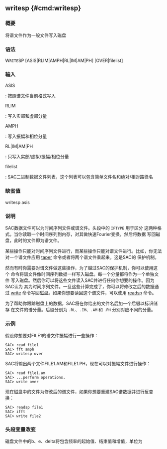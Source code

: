 ## writesp {#cmd:writesp}

### 概要

将谱文件作为一般文件写入磁盘

### 语法

W`RITE`SP \[ASIS|RLIM|AMPH|RL|IM|AM|PH\] \[OVER|filelist\]

### 输入

ASIS

:   按照谱文件当前格式写入

RLIM

:   写入实部和虚部分量

AMPH

:   写入振幅和相位分量

RL|IM|AM|PH

:   只写入实部/虚拟/振幅/相位分量

filelist

:   SAC二进制数据文件列表，这个列表可以包含简单文件名和绝对/相对路径名

### 缺省值

writesp asis

### 说明

SAC数据文件可以为时间序列文件或谱文件。头段中的 `IFTYPE` 用于区分
这两种格式。当你读取一个时间序列到内存，对其做快速Fourier变换，然后将数据
写回磁盘，此时的文件即为谱文件。

某些操作只能对时间序列文件进行，而某些操作只能对谱文件进行。比如，你无法
对一个谱文件应用 [taper](/commands/taper.html)
命令或者将两个谱文件乘起来。这是SAC的 保护机制。

然而有时你需要对谱文件做这些操作，为了越过SAC的保护机制，你可以使用这个
命令将谱文件像时间序列数据一样写入磁盘。每一个分量都将作为一个单独文件
写入磁盘。然后你可以将这些文件读入SAC并进行任何你想要的操作。因为SAC认为
其为时间序列文件。一旦这些计算完成了，你可以将修改之后的数据通过
[write](/commands/write.html)
命令写回磁盘。如果你想要读回这个谱文件，可以使用
[readsp](/commands/readsp.html) 命令。

为了帮助你跟踪磁盘上的数据，SAC将在你给出的文件名后加一个后缀以标识储存
在文件的谱分量。后缀分别为 `.RL`、`.IM`、`.AM` 和 `.PH`
分别对应不同的分量。

### 示例

假设你想要对FILE1的谱文件振幅进行一些操作：

``` {.bash}
SAC> read file1
SAC> fft amph
SAC> writesp over
```

SAC将输出两个文件FILE1.AM和FILE1.PH，现在可以对振幅文件进行操作：

``` {.bash}
SAC> read file1.am
SAC> ...perform operations.
SAC> write over
```

现在磁盘中的文件为修改后的谱文件，如果你想要重建SAC谱数据并进行反变换：

``` {.bash}
SAC> readsp file1
SAC> ifft
SAC> write file2
```

### 头段变量改变

磁盘文件中的b、e、delta将包含频率的起始值、结束值和增值，单位为
